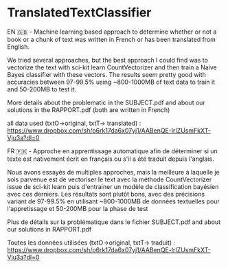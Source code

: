 # TranslatedTextClassifier

EN 🇬🇧 - Machine learning based approach to determine whether or not a book or a chunk of text was written in French or has been translated from English.

We tried several approaches, but the best approach I could find was to vectorize the text with sci-kit learn CountVectorizer and then train a Naive Bayes classifier 
with these vectors. The results seem pretty good with accuracies between 97-99.5% using ~800-1000MB of text data to train it and 50-200MB to test it.

More details about the problematic in the SUBJECT.pdf and about our solutions in the RAPPORT.pdf (both are written in French) 


all data used (txtO->original, txtT-> translated) : https://www.dropbox.com/sh/o6rk17da6x07yj1/AABenQE-lrIZUsmFkXT-Vju3a?dl=0 

FR 🇫🇷 - Approche en apprentissage automatique afin de déterminer si un texte est nativement écrit en français ou s'il a été traduit depuis l'anglais.

Nous avons essayés de multiples approches, mais la meilleure à laquelle je sois parvenue est de vectoriser le text avec la méthode CountVectorizer issue de sci-kit learn puis d'entrainer un modèle de classification bayésien avec ces derniers. Les résultats sont plutôt bons, avec des précisions variant de 97-99.5% en utilisant ~800-1000MB de données textuelles pour l'appretissage et 50-200MB pour la phase de test

Plus de détails sur la problématique dans le fichier SUBJECT.pdf and about our solutions in RAPPORT.pdf

Toutes les données utilisées (txtO->original, txtT-> traduit) : https://www.dropbox.com/sh/o6rk17da6x07yj1/AABenQE-lrIZUsmFkXT-Vju3a?dl=0 
